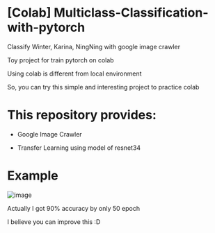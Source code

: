 # [Colab] Multiclass-Classification-with-pytorch
Classify Winter, Karina, NingNing with google image crawler

Toy project for train pytorch on colab

Using colab is different from local environment

So, you can try this simple and interesting project to practice colab



# This repository provides:
- Google Image Crawler

- Transfer Learning using model of resnet34

# Example
![image](https://user-images.githubusercontent.com/104220612/169651660-df523454-f14e-4d3d-9465-977c8114b6b7.png)


Actually I got 90% accuracy by only 50 epoch

I believe you can improve this :D
